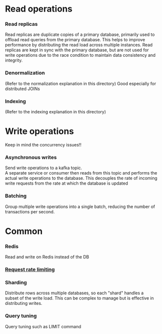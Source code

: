 # Read operations
### Read replicas
Read replicas are duplicate copies of a primary database, primarily used to offload read queries from the primary database. This helps to improve performance by distributing the read load across multiple instances. Read replicas are kept in sync with the primary database, but are not used for write operations due to the race condition to maintain data consistency and integrity.
### Denormalization
(Refer to the normalization explanation in this directory) Good especially for distributed JOINs
### Indexing
(Refer to the indexing explanation in this directory)

# Write operations
Keep in mind the concurrency issues!!
### Asynchronous writes
Send write operations to a kafka topic.<br>
A separate service or consumer then reads from this topic and performs the actual write operations to the database. This decouples the rate of incoming write requests from the rate at which the database is updated

### Batching 
Group multiple write operations into a single batch, reducing the number of transactions per second.

# Common
### Redis
Read and write on Redis instead of the DB
### [Request rate limiting](https://github.com/vacu9708/Fundamental-knowledge/tree/main/Web%20development/Server-side/Rate%20limiting)
### Sharding
Distribute rows across multiple databases, so each "shard" handles a subset of the write load. This can be complex to manage but is effective in distributing writes.
### Query tuning
Query tuning such as LIMIT command
